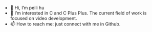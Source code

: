 - 👋 Hi, I’m peili hu
- 👀 I’m interested in C and C Plus Plus. The current field of work is focused on video development.
- 📫 How to reach me: just connect with me in Github.

<!---
garden4hu/garden4hu is a ✨ special ✨ repository because its `README.md` (this file) appears on your GitHub profile.
You can click the Preview link to take a look at your changes.
--->
